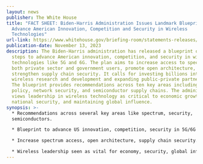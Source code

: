 ```yaml
---
layout: news
publisher: The White House
title: "FACT SHEET: Biden-⁠Harris Administration Issues Landmark Blueprint to
  Advance American Innovation, Competition and Security in Wireless
  Technologies"
url-link: https://www.whitehouse.gov/briefing-room/statements-releases/2023/11/13/fact-sheet-biden-harris-administration-issues-landmark-blueprint-to-advance-american-innovation-competition-and-security-in-wireless-technologies/
publication-date: November 13, 2023
description: The Biden-Harris administration has released a blueprint outlining
  steps to advance American innovation, competition, and security in wireless
  technologies like 5G and 6G. The plan aims to increase access to spectrum for
  both private sector and government users, promote open architecture, and
  strengthen supply chain security. It calls for investing billions into
  wireless research and development and expanding public-private partnerships.
  The blueprint provides recommendations across ten key areas including spectrum
  policy, network security, and semiconductor supply chains. The administration
  views leadership in wireless technology as critical to economic growth,
  national security, and maintaining global influence.
synopsis: >-
  * Recommendations across several key areas like spectrum, security,
  semiconductors.

  * Blueprint to advance US innovation, competition, security in 5G/6G and wireless tech.

  * Increase spectrum access, open architecture, supply chain security.

  * Wireless leadership seen as vital for economy, security, global influence.
---
```

